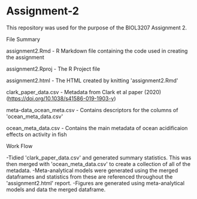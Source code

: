 # Assignment-2

This repository was used for the purpose of the BIOL3207 Assignment 2.

File Summary

assignment2.Rmd - R Markdown file containing the code used in creating the assignment

assignment2.Rproj - The R Project file

assignment2.html - The HTML created by knitting 'assignment2.Rmd'

clark_paper_data.csv - Metadata from Clark et al paper (2020)(https://doi.org/10.1038/s41586-019-1903-y)

meta-data_ocean_meta.csv -  Contains descriptors for the columns of 'ocean_meta_data.csv'

ocean_meta_data.csv - Contains the main metadata of ocean acidificaion effects on activity in fish



Work Flow

-Tidied 'clark_paper_data.csv' and generated summary statistics. This was then merged with 'ocean_meta_data.csv' to create a collection of all of the metadata.
-Meta-analytical models were generated using the merged dataframes and statistics from these are referenced throughout the 'assignment2.html' report.
-Figures are generated using meta-analytical models and data the merged dataframe.
